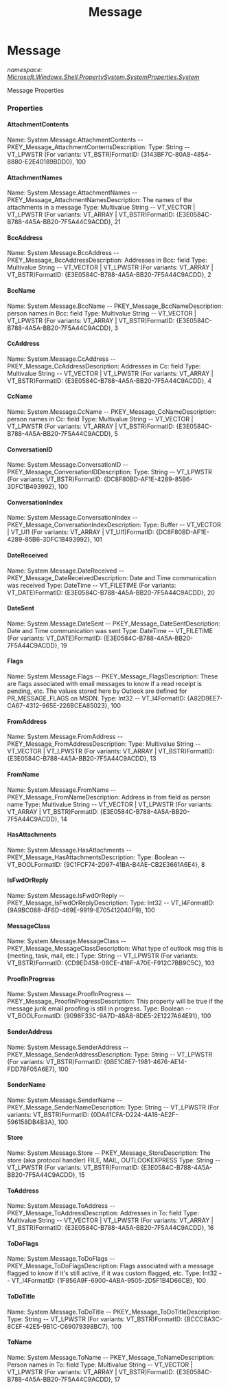 ﻿---
title: Message
---

# Message
_namespace: [Microsoft.Windows.Shell.PropertySystem.SystemProperties.System](N-Microsoft.Windows.Shell.PropertySystem.SystemProperties.System.html)_

Message Properties



### Properties

#### AttachmentContents
Name: System.Message.AttachmentContents -- PKEY_Message_AttachmentContentsDescription: Type: String -- VT_LPWSTR (For variants: VT_BSTR)FormatID: {3143BF7C-80A8-4854-8880-E2E40189BDD0}, 100
#### AttachmentNames
Name: System.Message.AttachmentNames -- PKEY_Message_AttachmentNamesDescription: The names of the attachments in a message
Type: Multivalue String -- VT_VECTOR | VT_LPWSTR (For variants: VT_ARRAY | VT_BSTR)FormatID: {E3E0584C-B788-4A5A-BB20-7F5A44C9ACDD}, 21
#### BccAddress
Name: System.Message.BccAddress -- PKEY_Message_BccAddressDescription: Addresses in Bcc: field
Type: Multivalue String -- VT_VECTOR | VT_LPWSTR (For variants: VT_ARRAY | VT_BSTR)FormatID: {E3E0584C-B788-4A5A-BB20-7F5A44C9ACDD}, 2
#### BccName
Name: System.Message.BccName -- PKEY_Message_BccNameDescription: person names in Bcc: field
Type: Multivalue String -- VT_VECTOR | VT_LPWSTR (For variants: VT_ARRAY | VT_BSTR)FormatID: {E3E0584C-B788-4A5A-BB20-7F5A44C9ACDD}, 3
#### CcAddress
Name: System.Message.CcAddress -- PKEY_Message_CcAddressDescription: Addresses in Cc: field
Type: Multivalue String -- VT_VECTOR | VT_LPWSTR (For variants: VT_ARRAY | VT_BSTR)FormatID: {E3E0584C-B788-4A5A-BB20-7F5A44C9ACDD}, 4
#### CcName
Name: System.Message.CcName -- PKEY_Message_CcNameDescription: person names in Cc: field
Type: Multivalue String -- VT_VECTOR | VT_LPWSTR (For variants: VT_ARRAY | VT_BSTR)FormatID: {E3E0584C-B788-4A5A-BB20-7F5A44C9ACDD}, 5
#### ConversationID
Name: System.Message.ConversationID -- PKEY_Message_ConversationIDDescription: Type: String -- VT_LPWSTR (For variants: VT_BSTR)FormatID: {DC8F80BD-AF1E-4289-85B6-3DFC1B493992}, 100
#### ConversationIndex
Name: System.Message.ConversationIndex -- PKEY_Message_ConversationIndexDescription: 
Type: Buffer -- VT_VECTOR | VT_UI1 (For variants: VT_ARRAY | VT_UI1)FormatID: {DC8F80BD-AF1E-4289-85B6-3DFC1B493992}, 101
#### DateReceived
Name: System.Message.DateReceived -- PKEY_Message_DateReceivedDescription: Date and Time communication was received
Type: DateTime -- VT_FILETIME (For variants: VT_DATE)FormatID: {E3E0584C-B788-4A5A-BB20-7F5A44C9ACDD}, 20
#### DateSent
Name: System.Message.DateSent -- PKEY_Message_DateSentDescription: Date and Time communication was sent
Type: DateTime -- VT_FILETIME (For variants: VT_DATE)FormatID: {E3E0584C-B788-4A5A-BB20-7F5A44C9ACDD}, 19
#### Flags
Name: System.Message.Flags -- PKEY_Message_FlagsDescription: These are flags associated with email messages to know if a read receipt is pending, etc.
The values stored here by Outlook are defined for PR_MESSAGE_FLAGS on MSDN. 
Type: Int32 -- VT_I4FormatID: {A82D9EE7-CA67-4312-965E-226BCEA85023}, 100
#### FromAddress
Name: System.Message.FromAddress -- PKEY_Message_FromAddressDescription: Type: Multivalue String -- VT_VECTOR | VT_LPWSTR (For variants: VT_ARRAY | VT_BSTR)FormatID: {E3E0584C-B788-4A5A-BB20-7F5A44C9ACDD}, 13
#### FromName
Name: System.Message.FromName -- PKEY_Message_FromNameDescription: Address in from field as person name
Type: Multivalue String -- VT_VECTOR | VT_LPWSTR (For variants: VT_ARRAY | VT_BSTR)FormatID: {E3E0584C-B788-4A5A-BB20-7F5A44C9ACDD}, 14
#### HasAttachments
Name: System.Message.HasAttachments -- PKEY_Message_HasAttachmentsDescription: 
Type: Boolean -- VT_BOOLFormatID: {9C1FCF74-2D97-41BA-B4AE-CB2E3661A6E4}, 8
#### IsFwdOrReply
Name: System.Message.IsFwdOrReply -- PKEY_Message_IsFwdOrReplyDescription: Type: Int32 -- VT_I4FormatID: {9A9BC088-4F6D-469E-9919-E705412040F9}, 100
#### MessageClass
Name: System.Message.MessageClass -- PKEY_Message_MessageClassDescription: What type of outlook msg this is (meeting, task, mail, etc.)
Type: String -- VT_LPWSTR (For variants: VT_BSTR)FormatID: {CD9ED458-08CE-418F-A70E-F912C7BB9C5C}, 103
#### ProofInProgress
Name: System.Message.ProofInProgress -- PKEY_Message_ProofInProgressDescription: This property will be true if the message junk email proofing is still in progress.
Type: Boolean -- VT_BOOLFormatID: {9098F33C-9A7D-48A8-8DE5-2E1227A64E91}, 100
#### SenderAddress
Name: System.Message.SenderAddress -- PKEY_Message_SenderAddressDescription: Type: String -- VT_LPWSTR (For variants: VT_BSTR)FormatID: {0BE1C8E7-1981-4676-AE14-FDD78F05A6E7}, 100
#### SenderName
Name: System.Message.SenderName -- PKEY_Message_SenderNameDescription: Type: String -- VT_LPWSTR (For variants: VT_BSTR)FormatID: {0DA41CFA-D224-4A18-AE2F-596158DB4B3A}, 100
#### Store
Name: System.Message.Store -- PKEY_Message_StoreDescription: The store (aka protocol handler) FILE, MAIL, OUTLOOKEXPRESS
Type: String -- VT_LPWSTR (For variants: VT_BSTR)FormatID: {E3E0584C-B788-4A5A-BB20-7F5A44C9ACDD}, 15
#### ToAddress
Name: System.Message.ToAddress -- PKEY_Message_ToAddressDescription: Addresses in To: field
Type: Multivalue String -- VT_VECTOR | VT_LPWSTR (For variants: VT_ARRAY | VT_BSTR)FormatID: {E3E0584C-B788-4A5A-BB20-7F5A44C9ACDD}, 16
#### ToDoFlags
Name: System.Message.ToDoFlags -- PKEY_Message_ToDoFlagsDescription: Flags associated with a message flagged to know if it's still active, if it was custom flagged, etc.
Type: Int32 -- VT_I4FormatID: {1F856A9F-6900-4ABA-9505-2D5F1B4D66CB}, 100
#### ToDoTitle
Name: System.Message.ToDoTitle -- PKEY_Message_ToDoTitleDescription: Type: String -- VT_LPWSTR (For variants: VT_BSTR)FormatID: {BCCC8A3C-8CEF-42E5-9B1C-C69079398BC7}, 100
#### ToName
Name: System.Message.ToName -- PKEY_Message_ToNameDescription: Person names in To: field
Type: Multivalue String -- VT_VECTOR | VT_LPWSTR (For variants: VT_ARRAY | VT_BSTR)FormatID: {E3E0584C-B788-4A5A-BB20-7F5A44C9ACDD}, 17

